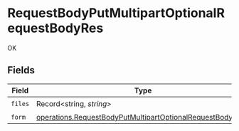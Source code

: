# RequestBodyPutMultipartOptionalRequestBodyRes

OK


## Fields

| Field                                                                                                                                         | Type                                                                                                                                          | Required                                                                                                                                      | Description                                                                                                                                   |
| --------------------------------------------------------------------------------------------------------------------------------------------- | --------------------------------------------------------------------------------------------------------------------------------------------- | --------------------------------------------------------------------------------------------------------------------------------------------- | --------------------------------------------------------------------------------------------------------------------------------------------- |
| `files`                                                                                                                                       | Record<string, *string*>                                                                                                                      | :heavy_check_mark:                                                                                                                            | N/A                                                                                                                                           |
| `form`                                                                                                                                        | [operations.RequestBodyPutMultipartOptionalRequestBodyForm](../../../sdk/models/operations/requestbodyputmultipartoptionalrequestbodyform.md) | :heavy_minus_sign:                                                                                                                            | N/A                                                                                                                                           |